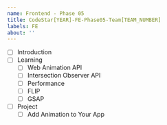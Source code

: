 ```yaml
---
name: Frontend - Phase 05
title: CodeStar[YEAR]-FE-Phase05-Team[TEAM_NUMBER]
labels: FE
about: ''
---
```


-   [ ] Introduction
-   [ ] Learning
    -   [ ] Web Animation API
    -   [ ] Intersection Observer API
    -   [ ] Performance
    -   [ ] FLIP
    -   [ ] GSAP
-   [ ] Project
    -   [ ] Add Animation to Your App

